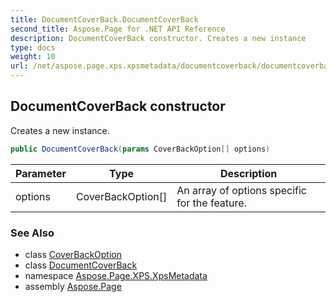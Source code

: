 ```yaml
---
title: DocumentCoverBack.DocumentCoverBack
second_title: Aspose.Page for .NET API Reference
description: DocumentCoverBack constructor. Creates a new instance
type: docs
weight: 10
url: /net/aspose.page.xps.xpsmetadata/documentcoverback/documentcoverback/
---
```

## DocumentCoverBack constructor

Creates a new instance.

```csharp
public DocumentCoverBack(params CoverBackOption[] options)
```

| Parameter | Type | Description |
| --- | --- | --- |
| options | CoverBackOption[] | An array of options specific for the feature. |

### See Also

* class [CoverBackOption](../../documentcoverback.coverbackoption/)
* class [DocumentCoverBack](../)
* namespace [Aspose.Page.XPS.XpsMetadata](../../documentcoverback/)
* assembly [Aspose.Page](../../../)


